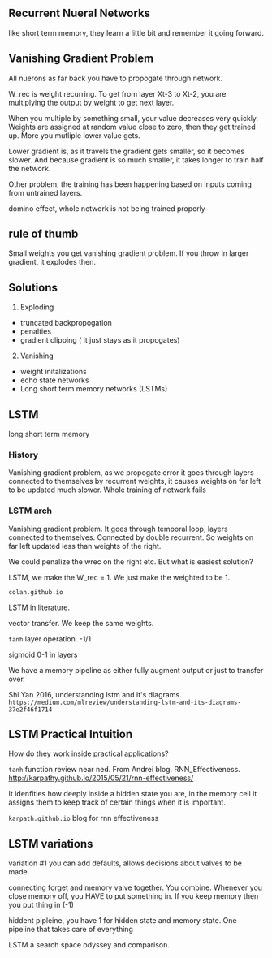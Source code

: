 ## Recurrent Nueral Networks
like short term memory, they learn a little bit and remember it going forward.

## Vanishing Gradient Problem
All nuerons as far back you have to propogate through network.

W_rec is weight recurring. To get from layer Xt-3 to Xt-2, you are multiplying the output by weight to get next layer.

When you multiple by something small, your value decreases very quickly. Weights are assigned at random value close to zero, then they get trained up. More you mutliple lower value gets.

Lower gradient is, as it travels the gradient gets smaller, so it becomes slower. And because gradient is so much smaller, it takes longer to train half the network.

Other problem, the training has been happening based on inputs coming from untrained layers.

domino effect, whole network is not being trained properly

## rule of thumb
Small weights you get vanishing gradient problem. If you throw in larger gradient, it explodes then.

## Solutions
1. Exploding
- truncated backpropogation
- penalties
- gradient clipping
  ( it just stays as it propogates)

2. Vanishing
- weight initalizations
- echo state networks
- Long short term memory networks (LSTMs)

## LSTM
long short term memory

### History
Vanishing gradient problem, as we propogate error it goes through layers connected to themselves by recurrent weights, it causes weights on far left to be updated much slower. Whole training of network fails

### LSTM arch

Vanishing gradient problem. It goes through temporal loop, layers connected to themselves. Connected by double recurrent. So weights on far left updated less than weights of the right.

We could penalize the wrec on the right etc. But what is easiest solution?

LSTM, we make the W_rec = 1. We just make the weighted to be 1. 

`colah.github.io`

LSTM in literature.

vector transfer. We keep the same weights.

`tanh` layer operation. -1/1

sigmoid 0-1 in layers

We have a memory pipeline as either fully augment output or just to transfer over. 

Shi Yan 2016, understanding lstm and it's diagrams.
`https://medium.com/mlreview/understanding-lstm-and-its-diagrams-37e2f46f1714`

## LSTM Practical Intuition
How do they work inside practical applications?

`tanh` function review near ned. From Andrei blog. RNN_Effectiveness.
http://karpathy.github.io/2015/05/21/rnn-effectiveness/

It idenfities how deeply inside a hidden state you are, in the memory cell it assigns them to keep track of certain things when it is important.

`karpath.github.io` blog for rnn effectiveness

## LSTM variations
variation #1 you can add defaults, allows decisions about valves to be made.

connecting forget and memory valve together. You combine.
Whenever you close memory off, you HAVE to put something in. If you keep memory then you put thing in (-1)

hiddent pipleine, you have 1 for hidden state and memory state. One pipeline that takes care of everything

LSTM a search space odyssey and comparison.
